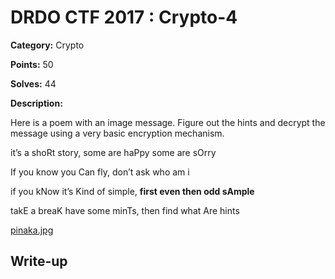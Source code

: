 # DRDO CTF 2017 : Crypto-4

**Category:** Crypto

**Points:** 50

**Solves:** 44

**Description:**

Here is a poem with an image message.
Figure out the hints and decrypt the message using a very basic encryption mechanism.

it’s a shoRt story, some are haPpy some are sOrry

If you know you Can fly, don’t ask who am i

if you kNow it’s Kind of simple, **first even then odd sAmple**

takE a breaK have some minTs, then find what Are hints

[pinaka.jpg](pinaka.jpg)

## Write-up

